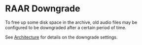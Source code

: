 # RAAR Downgrade

To free up some disk space in the archive, old audio files may be configured to be downgraded after a certain period of time.

See [Architecture](architecture.md) for details on the downgrade settings.
